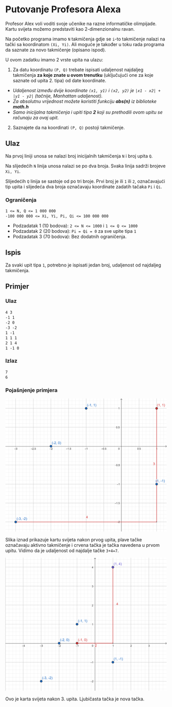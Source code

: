 # Putovanje Profesora Alexa
Profesor Alex voli voditi svoje učenike na razne informatičke olimpijade. Kartu svijeta možemo predstaviti kao 2-dimenzionalnu ravan.

Na početko programa imamo `N` takmičenja gdje se `i`-to takmičenje nalazi na tački sa koordinatom `(Xi, Yi)`. Ali moguće je također u toku rada programa da saznate za novo takmičenje (opisano ispod).

U ovom zadatku imamo 2 vrste upita na ulazu:

1. Za datu koordinatu `(P, Q)` trebate ispisati udaljenost najdaljeg takmičenja **za koje znate u ovom trenutku** (uključujući one za koje saznate od upita 2. tipa) od date koordinate.

  - *Udaljenost između dvije koordinate `(x1, y1)` i `(x2, y2)` je `|x1 - x2| + |y1 - y2|` (tačnije, Manhattan udaljenost).*
  - *Za absolutnu vrijednost možete koristiti funkciju **abs(n)** iz biblioteke __math.h__*
  - *Samo inicijalna takmičenja i upiti tipa **2** koji su prethodili ovom upitu se računaju za ovaj upit.*

2. Saznajete da na koordinati `(P, Q)` postoji takmičenje.

## Ulaz
Na prvoj liniji unosa se nalazi broj inicijalnih takmičenja `N` i broj upita `Q`.

Na slijedećih `N` linija unosa nalazi se po dva broja.
Svaka linija sadrži brojeve `Xi, Yi`.

Slijedećih `Q` linija se sastoje od po tri broje.
Prvi broj je ili `1` ili `2`, označavajući tip upita i slijedeća dva broja označavaju koordinate zadatih tačaka `Pi` i `Qi`. 

### Ograničenja
```
1 <= N, Q <= 1 000 000
-100 000 000 <= Xi, Yi, Pi, Qi <= 100 000 000
```
- Podzadatak 1 (10 bodova): `2 <= N <= 1000` i `1 <= Q <= 1000`
- Podzadatak 2 (20 bodova): `Pi = Qi = 0` za sve upite tipa `1`
- Podzadatak 3 (70 bodova): Bez dodatnih ograničenja.

## Ispis
Za svaki upit tipa `1`, potrebno je ispisati jedan broj, udaljenost od najdaljeg takmičenja.

## Primjer
### Ulaz
```
4 3
-1 1
-2 0
-3 -2
1 -1
1 1 1
2 1 4
1 -1 0
```

### Izlaz
```
7
6
```

### Pojašnjenje primjera
![img1](img1.png)

Slika iznad prikazuje kartu svijeta nakon prvog upita, plave tačke označavaju aktivno takmičenje i crvena tačka je tačka navedena u prvom upitu. Vidimo da je udaljenost od najdalje tačke `3+4=7`.

![img2](img2.png)

Ovo je karta svijeta nakon 3. upita. Ljubičasta tačka je nova tačka.
